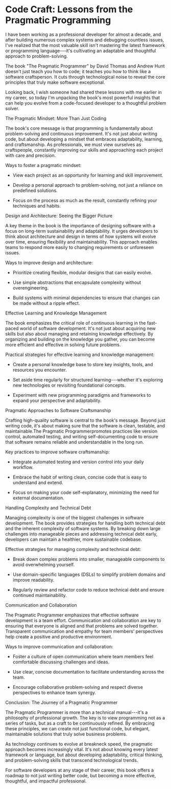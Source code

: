 # Code Craft: Lessons from the Pragmatic Programming

I have been working as a professional developer for almost a decade, and after building numerous complex systems and debugging countless issues, I've realized that the most valuable skill isn't mastering the latest framework or programming language---it's cultivating an adaptable and thoughtful approach to problem-solving. 

The book "The Pragmatic Programmer" by David Thomas and Andrew Hunt doesn't just teach you how to code; it teaches you how to think like a software craftsperson. It cuts through technological noise to reveal the core principles that truly make software exceptional. 

Looking back, I wish someone had shared these lessons with me earlier in my career, so today I'm unpacking the book's most powerful insights that can help you evolve from a code-focused developer to a thoughtful problem solver. 

The Pragmatic Mindset: More Than Just Coding 

The book's core message is that programming is fundamentally about problem-solving and continuous improvement. It's not just about writing code, but about developing a mindset that embraces adaptability, learning, and craftsmanship. As professionals, we must view ourselves as craftspeople, constantly improving our skills and approaching each project with care and precision. 

Ways to foster a pragmatic mindset: 

-   View each project as an opportunity for learning and skill improvement. 

-   Develop a personal approach to problem-solving, not just a reliance on predefined solutions. 

-   Focus on the process as much as the result, constantly refining your techniques and habits. 

Design and Architecture: Seeing the Bigger Picture 

A key theme in the book is the importance of designing software with a focus on long-term sustainability and adaptability. It urges developers to think about architecture and design in terms of how systems will evolve over time, ensuring flexibility and maintainability. This approach enables teams to respond more easily to changing requirements or unforeseen issues. 

Ways to improve design and architecture: 

-   Prioritize creating flexible, modular designs that can easily evolve. 

-   Use simple abstractions that encapsulate complexity without overengineering. 

-   Build systems with minimal dependencies to ensure that changes can be made without a ripple effect. 

Effective Learning and Knowledge Management 

The book emphasizes the critical role of continuous learning in the fast-paced world of software development. It's not just about acquiring new skills but also about managing and retaining knowledge effectively. By organizing and building on the knowledge you gather, you can become more efficient and effective in solving future problems. 

Practical strategies for effective learning and knowledge management: 

-   Create a personal knowledge base to store key insights, tools, and resources you encounter. 

-   Set aside time regularly for structured learning---whether it's exploring new technologies or revisiting foundational concepts. 

-   Experiment with new programming paradigms and frameworks to expand your perspective and adaptability. 

Pragmatic Approaches to Software Craftsmanship 

Crafting high-quality software is central to the book's message. Beyond just writing code, it's about making sure that the software is clean, testable, and maintainable.The Pragmatic Programmerpromotes practices like version control, automated testing, and writing self-documenting code to ensure that software remains reliable and understandable in the long run. 

Key practices to improve software craftsmanship: 

-   Integrate automated testing and version control into your daily workflow. 

-   Embrace the habit of writing clean, concise code that is easy to understand and extend. 

-   Focus on making your code self-explanatory, minimizing the need for external documentation. 

Handling Complexity and Technical Debt 

Managing complexity is one of the biggest challenges in software development. The book provides strategies for handling both technical debt and the inherent complexity of software systems. By breaking down large challenges into manageable pieces and addressing technical debt early, developers can maintain a healthier, more sustainable codebase. 

Effective strategies for managing complexity and technical debt: 

-   Break down complex problems into smaller, manageable components to avoid overwhelming yourself. 

-   Use domain-specific languages (DSLs) to simplify problem domains and improve readability. 

-   Regularly review and refactor code to reduce technical debt and ensure continued maintainability. 

Communication and Collaboration 

The Pragmatic Programmer emphasizes that effective software development is a team effort. Communication and collaboration are key to ensuring that everyone is aligned and that problems are solved together. Transparent communication and empathy for team members' perspectives help create a positive and productive environment. 

Ways to improve communication and collaboration: 

-   Foster a culture of open communication where team members feel comfortable discussing challenges and ideas. 

-   Use clear, concise documentation to facilitate understanding across the team. 

-   Encourage collaborative problem-solving and respect diverse perspectives to enhance team synergy. 

Conclusion: The Journey of a Pragmatic Programmer 

The Pragmatic Programmer is more than a technical manual---it's a philosophy of professional growth. The key is to view programming not as a series of tasks, but as a craft to be continuously refined. By embracing these principles, we can create not just functional code, but elegant, maintainable solutions that truly solve business problems. 

As technology continues to evolve at breakneck speed, the pragmatic approach becomes increasingly vital. It's not about knowing every latest framework or language, but about developing adaptability, critical thinking, and problem-solving skills that transcend technological trends. 

For software developers at any stage of their career, this book offers a roadmap to not just writing better code, but becoming a more effective, thoughtful, and impactful professional.
